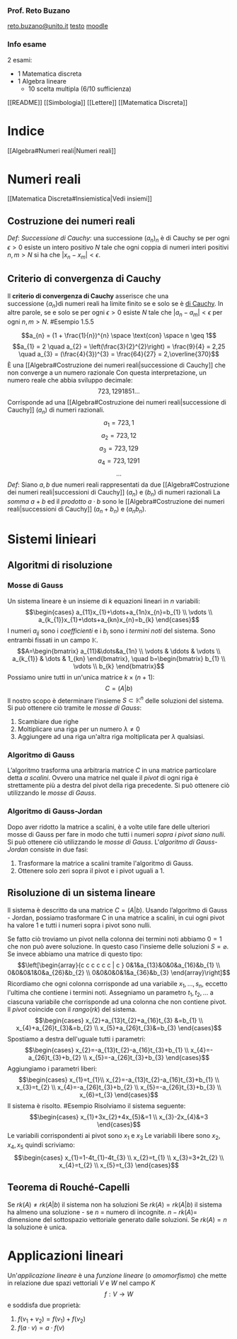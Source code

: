 ### Prof. Reto Buzano
reto.buzano@unito.it
[testo](https://people.dm.unipi.it/martelli/Alg%20Lin.pdf)
[moodle]()

### Info esame
2 esami:
* 1 Matematica discreta
* 1 Algebra lineare
	* 10 scelta multipla (6/10 sufficienza)

[[README]]
[[Simbologia]]
[[Lettere]]
[[Matematica Discreta]]
# Indice
[[Algebra#Numeri reali|Numeri reali]]
# Numeri reali
[[Matematica Discreta#Insiemistica|Vedi insiemi]]
## Costruzione dei numeri reali
$Def:$ *Successione di Cauchy*: una successione $(a_{n})_{n}$ è di Cauchy se per ogni $\epsilon > 0$ esiste un intero positivo $N$ tale che ogni coppia di numeri interi positivi $n, m > N$ si ha che $|x_{n} - x_{m}| < \epsilon$.
## Criterio di convergenza di Cauchy
Il **criterio di convergenza di Cauchy** asserisce che una successione $\{a_{n}\}$di numeri reali ha limite finito se e solo se è [di Cauchy](https://it.wikipedia.org/wiki/Successione_di_Cauchy "Successione di Cauchy"). In altre parole, se e solo se per ogni $\epsilon > 0$ esiste $N$ tale che $|a_{n} - a_{m} | < \epsilon$ per ogni $n, m > N$.
#Esempio 1.5.5

$$a_{n} = (1 + \frac{1}{n})^{n} \space \text{con} \space n \geq 1$$
$$a_{1} = 2 \quad a_{2} = \left(\frac{3}{2}^{2}\right) = \frac{9}{4} = 2,25 \quad a_{3} = (\frac{4}{3})^{3} = \frac{64}{27} = 2,\overline{370}$$
È una [[Algebra#Costruzione dei numeri reali|successione di Cauchy]] che non converge a un numero razionale
Con questa interpretazione, un numero reale che abbia sviluppo decimale:
$$723, 1291851\dots$$
Corrisponde ad una [[Algebra#Costruzione dei numeri reali|successione di Cauchy]] $(a_{n})$ di numeri razionali.
$$a_{1} = 723,1$$
$$a_{2} = 723,12$$
$$a_{3} = 723,129$$
$$a_{4} = 723,1291$$
$$\dots$$
$Def:$ Siano $a, b$ due numeri reali rappresentati da due [[Algebra#Costruzione dei numeri reali|successioni di Cauchy]] $(a_{n})$ e $(b_{n})$ di numeri razionali
La *somma* $a + b$ ed il *prodotto* $a \cdot b$ sono le [[Algebra#Costruzione dei numeri reali|successioni di Cauchy]] $(a_{n} + b_{n})$ e $(a_{n}b_{n})$.
# Sistemi linieari
## Algoritmi di risoluzione
### Mosse di Gauss
Un sistema lineare è un insieme di $k$ equazioni lineari in $n$ variabili:
$$\begin{cases}
a_{11}x_{1}+\dots+a_{1n}x_{n}=b_{1} \\
\vdots \\
a_{k_{1}}x_{1}+\dots+a_{kn}x_{n}=b_{k}
\end{cases}$$
I numeri $a_{ij}$ sono i *coefficienti* e i $b_{i}$ sono i *termini noti* del sistema. Sono entrambi fissati in un campo $\mathbb{K}$.
$$A=\begin{bmatrix}
a_{11}&\dots&a_{1n} \\
\vdots & \ddots & \vdots \\
a_{k_{1}} & \dots & 1_{kn}
\end{bmatrix}, \quad b=\begin{bmatrix}
b_{1} \\
\vdots \\
b_{k}
\end{bmatrix}$$
Possiamo unire tutti in un'unica matrice $k\times(n+1):$
$$C=(A|b)$$
Il nostro scopo è determinare l'insieme $S\subset \mathbb{K}^n$ delle soluzioni del sistema.
Si può ottenere ciò tramite le *mosse di Gauss*:
1. Scambiare due righe
2. Moltiplicare una riga per un numero $\lambda \neq 0$
3. Aggiungere ad una riga un'altra riga moltiplicata per $\lambda$ qualsiasi.

### Algoritmo di Gauss
L’algoritmo trasforma una arbitraria matrice $C$ in una matrice particolare detta *a scalini*.
Ovvero una matrice nel quale il *pivot* di ogni riga è strettamente più a destra del pivot della riga precedente.
Si può ottenere ciò utilizzando le *mosse di Gauss*.
### Algoritmo di Gauss-Jordan
Dopo aver ridotto la matrice a scalini, è a volte utile fare delle ulteriori mosse di Gauss per fare in modo che tutti i numeri *sopra i pivot siano nulli*.
Si può ottenere ciò utilizzando le *mosse di Gauss*.
L'*algoritmo di Gauss-Jordan* consiste in due fasi:
1. Trasformare la matrice a scalini tramite l'algoritmo di Gauss.
2. Ottenere solo zeri sopra il pivot e i pivot uguali a 1.
## Risoluzione di un sistema lineare
Il sistema è descritto da una matrice $C = (A | b)$. Usando l’algoritmo di Gauss - Jordan, possiamo trasformare C in una matrice a scalini, in cui ogni pivot ha valore 1 e tutti i numeri sopra i pivot sono nulli.

Se fatto ciò troviamo un pivot nella colonna dei termini noti abbiamo $0=1$ che non può avere soluzione. In questo caso l'insieme delle soluzioni $S=\varnothing$.
Se invece abbiamo una matrice di questo tipo:
$$\left[\begin{array}{c c c c c c | c }
0&1&a_{13}&0&0&a_{16}&b_{1} \\
0&0&0&1&0&a_{26}&b_{2} \\
0&0&0&0&1&a_{36}&b_{3}
\end{array}\right]$$
Ricordiamo che ogni colonna corrisponde ad una variabile $x_{1},\dots,s_{n}$, eccetto l'ultima che contiene i termini noti.
Assegniamo un parametro $t_{1},t_{2},\dots$ a ciascuna variabile che corrisponde ad una colonna che non contiene pivot.
Il *pivot* coincide con il *rango*($rk$) del sistema.
$$\begin{cases}
x_{2}+a_{13}t_{2}+a_{16}t_{3} &=b_{1} \\
x_{4}+a_{26}t_{3}&=b_{2} \\
x_{5}+a_{26}t_{3}&=b_{3}
\end{cases}$$
Spostiamo a destra dell'uguale tutti i parametri:
$$\begin{cases}
x_{2}=-a_{13}t_{2}-a_{16}t_{3}+b_{1} \\
x_{4}=-a_{26}t_{3}+b_{2} \\
x_{5}=-a_{26}t_{3}+b_{3}
\end{cases}$$
Aggiungiamo i parametri liberi:
$$\begin{cases}
x_{1}=t_{1}\\
x_{2}=-a_{13}t_{2}-a_{16}t_{3}+b_{1} \\
x_{3}=t_{2} \\
x_{4}=-a_{26}t_{3}+b_{2} \\
x_{5}=-a_{26}t_{3}+b_{3} \\
x_{6}=t_{3}
\end{cases}$$
Il sistema è risolto.
#Esempio Risolviamo il sistema seguente:
$$\begin{cases}
x_{1}+3x_{2}+4x_{5}&=1 \\
x_{3}-2x_{4}&=3
\end{cases}$$
Le variabili corrispondenti ai pivot sono $x_{1}$ e $x_{3}$ Le variabili libere sono $x_{2},x_{4},x_{5}$ quindi scriviamo:
$$\begin{cases}
x_{1}=1-4t_{1}-4t_{3} \\
x_{2}=t_{1} \\
x_{3}=3+2t_{2} \\
x_{4}=t_{2} \\
x_{5}=t_{3}
\end{cases}$$
## Teorema di Rouché-Capelli
Se $rk(A)\neq rk(A|b)$ il sistema non ha soluzioni
Se $rk(A)=rk(A|b)$ il sistema ha almeno una soluzione
	- se $n$ = numero di incognite. $n-rk(A)=$ dimensione del sottospazio vettoriale generato dalle soluzioni.
Se $rk(A)=n$ la soluzione è unica.
# Applicazioni lineari
Un'*applicazione lineare* è una *funzione lineare* (o *omomorfismo*) che mette in relazione due spazi vettoriali $V$ e $W$ nel campo $K$
$$f:V\to W$$
e soddisfa due proprietà:
1. $f(v_{1}+v_{2})=f(v_{1})+f(v_{2})$
2. $f(a\cdot v)=a\cdot f(v)$









